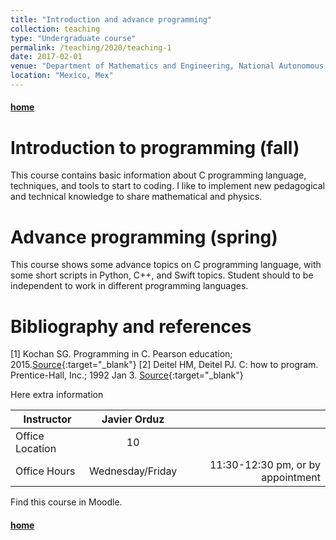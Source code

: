 ```yaml
---
title: "Introduction and advance programming"
collection: teaching
type: "Undergraduate course"
permalink: /teaching/2020/teaching-1
date: 2017-02-01
venue: "Department of Mathematics and Engineering, National Autonomous University of Mexico"
location: "Mexico, Mex"
---
```


#### [home](../)


# Introduction to programming (fall)

This course contains basic information about C programming language, 
techniques, and tools to start to coding.
I like to implement new pedagogical and technical knowledge 
to share mathematical and physics. 


# Advance programming (spring)

This course shows some advance topics on C programming language,
with some short scripts in Python, C++, and Swift topics.
Student should to be independent to work in different programming 
languages.

# Bibliography and references
[1] Kochan SG. Programming in C. Pearson education; 2015.[Source](https://tinyurl.com/ygg56pr3){:target="_blank"}
[2] Deitel HM, Deitel PJ. C: how to program. Prentice-Hall, Inc.; 1992 Jan 3. [Source](https://tinyurl.com/yf8xuf9l){:target="_blank"}


Here extra information


| Instructor   |      Javier Orduz      |   |
|--------------------|:-----------------------:|----------------:|
| Office Location |  10 |  |
| Office Hours |    Wednesday/Friday   |   11:30-12:30 pm, or by appointment |


Find this course in Moodle.


#### [home](../)
